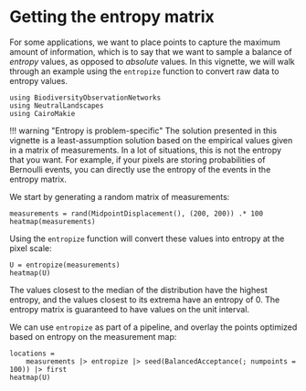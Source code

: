 # Getting the entropy matrix

For some applications, we want to place points to capture the maximum amount of
information, which is to say that we want to sample a balance of *entropy*
values, as opposed to *absolute* values. In this vignette, we will walk through
an example using the `entropize` function to convert raw data to entropy values. 


```@example 1
using BiodiversityObservationNetworks
using NeutralLandscapes
using CairoMakie
```

!!! warning "Entropy is problem-specific"
    The solution presented in this vignette is a least-assumption solution based
    on the empirical values given in a matrix of measurements. In a lot of
    situations, this is not the entropy that you want. For example, if your pixels are storing probabilities of Bernoulli events, you can directly use the entropy of the events in the entropy matrix.

We start by generating a random matrix of measurements:

```@example 1
measurements = rand(MidpointDisplacement(), (200, 200)) .* 100
heatmap(measurements)
```

Using the `entropize` function will convert these values into entropy at the
pixel scale: 

```@example 1
U = entropize(measurements)
heatmap(U)
```

The values closest to the median of the distribution have the highest entropy, and the values closest to its extrema have an entropy of 0. The entropy matrix is guaranteed to have values on the unit interval.

We can use `entropize` as part of a pipeline, and overlay the points optimized based on entropy on the measurement map:

```@example 1
locations =
    measurements |> entropize |> seed(BalancedAcceptance(; numpoints = 100)) |> first
heatmap(U)
```